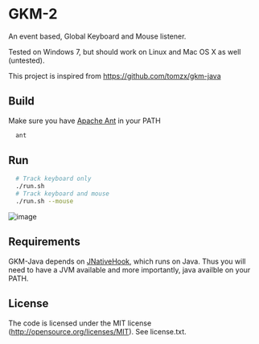 # GKM-2
An event based, Global Keyboard and Mouse listener.

Tested on Windows 7, but should work on Linux and Mac OS X as well (untested).

This project is inspired from https://github.com/tomzx/gkm-java

## Build

Make sure you have [Apache Ant](http://ant.apache.org/) in your PATH

```bash
  ant
```

## Run

```bash
  # Track keyboard only
  ./run.sh
  # Track keyboard and mouse
  ./run.sh --mouse
```

![image](https://cloud.githubusercontent.com/assets/4214509/20423149/4bcfc060-ada1-11e6-9765-16e3ebd5a5e5.png)

## Requirements
GKM-Java depends on [JNativeHook](https://code.google.com/p/jnativehook/), which runs on Java. Thus you will need to have a JVM available and more importantly, java availble on your PATH.

## License
The code is licensed under the MIT license (http://opensource.org/licenses/MIT). See license.txt.
